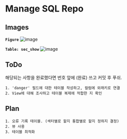 # Manage SQL Repo

## Images

**`Figure`**
![image](https://user-images.githubusercontent.com/61080445/141109056-b260d3b5-250b-4f82-add1-91283d426f29.png)

**`Table: sec_show`**
![image](https://user-images.githubusercontent.com/61080445/141109319-164952f4-daf7-4c8e-9fad-dbae55a3d9cd.png)


## ToDo

해당되는 사항을 완료했다면 번호 앞에 (완료) 쓰고 커밋 후 푸쉬.
```
1. 'danger' 필드에 대한 테이블 작성하고, 컬럼에 외래키로 연결
2. View에 대해 조사하고 테이블 복제에 적합한 지 확인
```

## Plan

```
1. 오류 기록 테이블. (섹터별로 할지 통합별로 할지 정하지 결정)
2. 뷰 사용
3. 테이블 최적화
```
